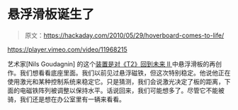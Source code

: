 # 悬浮滑板诞生了

> 原文：<https://hackaday.com/2010/05/29/hoverboard-comes-to-life/>

<https://player.vimeo.com/video/11968215>

</div> <p>艺术家[Nils Goudagnin] 的这个<a href="http://dvice.com/archives/2010/05/artsy-back-to-t.php" target="_blank">装置是对《T2》回到未来 II </a>中悬浮滑板的再创作。我们想看看底座里面。我们以前见过悬浮磁铁，但这次特别稳定。他说他正在使用激光和某种控制系统来稳定它。只是猜测，我们会说激光决定了板的距离，下面的电磁铁阵列被调整以保持水平。话说回来，我们可能想多了。尽管它不能被骑，我们还是想在办公室里有一辆来看看。</p> </body> </html>